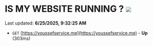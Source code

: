 # IS MY WEBSITE RUNNING ? [![](https://img.shields.io/static/v1?label=Sponsor&message=%E2%9D%A4&logo=GitHub&color=%23fe8e86)](https://github.com/sponsors/Youssef-Lehmam)

Last updated: **6/25/2025, 9:32:25 AM**

- `GET` [https://youssefservice.me](https://youssefservice.me) - **Up** (303ms)
